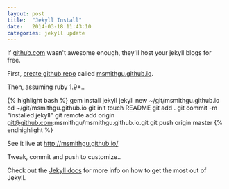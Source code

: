 ```yaml
---
layout: post
title:  "Jekyll Install"
date:   2014-03-18 11:43:10
categories: jekyll update
---
```


If [github.com][github] wasn't awesome enough, they'll host your jekyll blogs for free.

First, [create github repo][github-new] called [msmithgu.github.io][msmithgu].

Then, assuming ruby 1.9+..

{% highlight bash %}
  gem install jekyll
  jekyll new ~/git/msmithgu.github.io
  cd ~/git/msmithgu.github.io
  git init
  touch README
  git add .
  git commit -m "installed jekyll"
  git remote add origin git@github.com:msmithgu/msmithgu.github.io.git
  git push origin master
{% endhighlight %}

See it live at http://msmithgu.github.io/

Tweak, commit and push to customize..

Check out the [Jekyll docs][jekyll] for more info on how to get the most out of Jekyll.

[msmithgu]: https://msmithgu.github.io
[github]: https://github.com
[github-new]: https://github.com/new
[jekyll]:    http://jekyllrb.com
